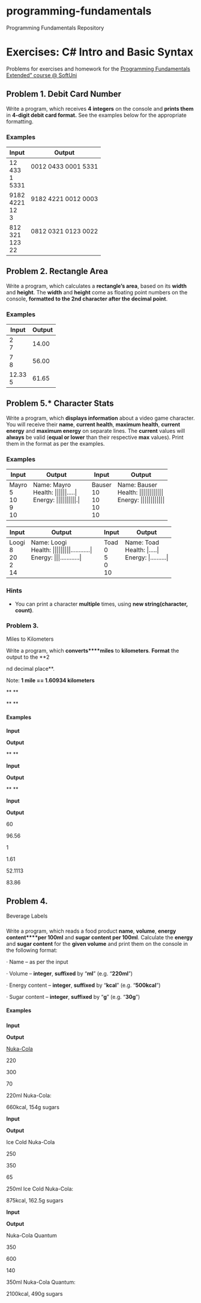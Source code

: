 ﻿# programming-fundamentals
Programming Fundamentals Repository

# Exercises: C# Intro and Basic Syntax
Problems for exercises and homework for the [Programming Fundamentals Extended” course @ SoftUni](https://softuni.bg/courses/programming-fundamentals)

## Problem 1. Debit Card Number
Write a program, which receives **4 integers** on the console and **prints them** in **4-digit debit card format.** See the examples below for the appropriate formatting.
### Examples
|Input	| Output  |
|--------|---------|
|12<br>433<br>1<br>5331|0012 0433 0001 5331<br><br><br>|
|9182<br>4221<br>12<br>3|9182 4221 0012 0003<br><br><br>|
|812<br>321<br>123<br>22|0812 0321 0123 0022<br><br><br>|

## Problem 2. Rectangle Area
Write a program, which calculates a **rectangle’s area**, based on its **width** and **height**. The **width** and **height** come as floating point numbers on the console, **formatted to the 2nd character after the decimal point**.
### Examples
|Input	| Output  |
|--------|---------|
|2<br>7|14.00<br>|
|7<br>8|56.00<br>|
|12.33<br>5|61.65<br>|

## Problem 5.* Character Stats
Write a program, which **displays information** about a video game character. You will receive their **name**, **current health**, **maximum health**, **current energy** and **maximum energy** on separate lines. The **current** values will **always** be valid (**equal or lower** than their respective **max** values). Print them in the format as per the examples.
### Examples

|Input	| Output  ||Input	| Output  |
|--------|---------|--|--------|---------|
|Mayro<br>5<br>10<br>9<br>10|Name: Mayro<br>Health: \|\|\|\|\|\|.....\|<br>Energy: \|\|\|\|\|\|\|\|\|\|.\|<br><br><br>|  |Bauser<br>10<br>10<br>10<br>10|Name: Bauser<br>Health: \|\|\|\|\|\|\|\|\|\|\|\|<br>Energy: \|\|\|\|\|\|\|\|\|\|\|\|<br><br><br>

|Input	| Output  | |Input	| Output  |
|--------|---------|--|--------|---------|
|Loogi<br>8<br>20<br>2<br>14|Name: Loogi<br>Health: \|\|\|\|\|\|\|\|\|............\|<br>Energy: \|\|\|............\|<br><br><br>|  |Toad<br>0<br>5<br>0<br>10|Name: Toad<br>Health: \|.....\|<br>Energy: \|..........\|<br><br><br>

### Hints
*	You can print a character **multiple** times, using **new string(character, count)**.

### Problem 3.                 
Miles to Kilometers

Write a program, which **converts****miles** to **kilometers**. **Format** the output
to the **2

nd decimal place**.

Note: **1 mile ==
1.60934 kilometers**

** **

** **

#### Examples

 

**Input**

 

**Output**

 

** **

 

**Input**

 

**Output**

 

** **

 

**Input**

 

**Output**

 

60

 

96.56

 

1

 

1.61

 

52.1113

 

83.86

## Problem 4.
Beverage Labels

###

Write a program, which reads a food product **name**, **volume**, **energy content****per 100ml** and **sugar content per 100ml**. Calculate the **energy** and **sugar content**
for the **given volume** and print them
on the console in the following format:

·
Name – as per the input

·
Volume – **integer**,
**suffixed** by “**ml**” (e.g. “**220ml**”)

·
Energy content – **integer**, **suffixed** by “**kcal**” (e.g. “**500kcal**”)

·
Sugar content – **integer**, **suffixed** by “**g**” (e.g. “**30g**”)

#### Examples

###



**Input**



**Output**



[Nuka-Cola]()

220

300

70



220ml Nuka-Cola:

660kcal, 154g
  sugars





**Input**



**Output**



Ice Cold Nuka-Cola

250

350

65



250ml Ice Cold Nuka-Cola:

875kcal, 162.5g sugars





**Input**



**Output**



Nuka-Cola Quantum

350

600

140



350ml Nuka-Cola Quantum:

2100kcal, 490g sugars

